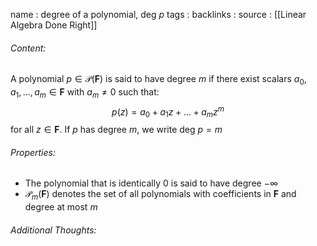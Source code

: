 name : degree of a polynomial, deg $p$
tags : 
backlinks : 
source : [[Linear Algebra Done Right]]

###### Content:
A polynomial $p \in \mathcal{P}(\textbf{F})$ is said to have degree $m$ if there exist scalars $a_0,a_1,...,a_m \in \textbf{F}$ with $a_m \neq 0$ such that:
$$p(z) = a_0+a_1z+...+a_mz^m$$
for all $z \in \textbf{F}$. If $p$ has degree $m$, we write deg $p = m$

###### Properties:
- The polynomial that is identically 0 is said to have degree $-\infty$
- $\mathcal{P}_m(\textbf{F})$ denotes the set of all polynomials with coefficients in **F** and degree at most $m$

###### Additional Thoughts:
